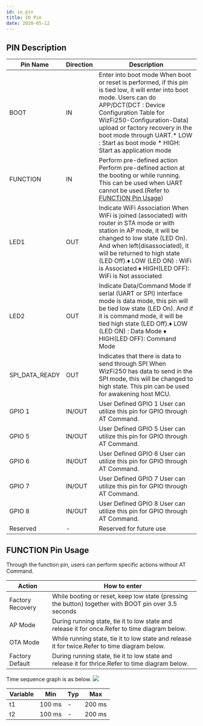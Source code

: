 ```yaml
---
id: io_pin
title: IO Pin
date: 2020-05-12
---
```


## PIN Description

|**Pin Name**|**Direction**|**Description**|
|------------|-------------|---------------|
|BOOT|IN|Enter into boot mode When boot or reset is performed, if this pin is tied low, it will enter into boot mode. Users can do APP/DCT(DCT : Device Configuration Table for WizFi250-Configuration-Data) upload or factory recovery in the boot mode through UART.* LOW : Start as boot mode *  HIGH: Start as application mode|
|FUNCTION|IN|Perform pre-defined action Perform pre-defined action at the booting or while running. This can be used when UART cannot be used.(Refer to [FUNCTION Pin Usage]())|
|LED1|OUT|Indicate WiFi Association When WiFi is joined (associated) with router in STA mode or with station in AP mode, it will be changed to low state (LED On). And when left(disassociated), it will be returned to high state (LED Off).♦ LOW (LED ON) : WiFi is Associated ♦ HIGH(LED OFF): WiFi is Not associated|
|LED2|OUT|	Indicate Data/Command Mode If serial (UART or SPI) interface mode is data mode, this pin will be tied low state (LED On). And if it is command mode, it will be tied high state (LED Off).♦ LOW (LED ON) : Data Mode ♦ HIGH(LED OFF): Command Mode|
|SPI_DATA_READY|OUT|Indicates that there is data to send through SPI When WizFi250 has data to send in the SPI mode, this will be changed to high state. This pin can be used for awakening host MCU.|
|GPIO 1|IN/OUT|User Defined GPIO 1 User can utilize this pin for GPIO through AT Command.|
|GPIO 5	|IN/OUT|	User Defined GPIO 5 User can utilize this pin for GPIO through AT Command.|
|GPIO 6	|IN/OUT|	User Defined GPIO 6 User can utilize this pin for GPIO through AT Command.|
|GPIO 7	|IN/OUT|	User Defined GPIO 7 User can utilize this pin for GPIO through AT Command.|
|GPIO 8	|IN/OUT|	User Defined GPIO 8 User can utilize this pin for GPIO through AT Command.|
|Reserved	|-|	Reserved for future use|

## FUNCTION Pin Usage

Through the function pin, users can perform specific actions without AT Command.

|**Action**|**How to enter**|
|----------|----------------|
|Factory Recovery	|While booting or reset, keep low state (pressing the button) together with BOOT pin over 3.5 seconds|
|AP Mode	|During running state, tie it to low state and release it for once.Refer to time diagram below.|
|OTA Mode	|While running state, tie it to low state and release it for twice.Refer to time diagram below.|
|Factory Default	|During running state, tie it to low state and release it for thrice.Refer to time diagram below.|


Time sequence graph is as below.
![](/document_framework/img/products/wizfi250/wizfi250pg/function_button_time_diagram.jpg)

|**Variable**|**Min**|	**Typ**|**Max**|
|------------|-------|---------|-------|
|t1|	100 ms|	-|	200 ms|
|t2	|100 ms	|-	|200 ms|

